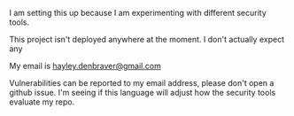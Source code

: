 I am setting this up because I am experimenting with different security tools. 

This project isn't deployed anywhere at the moment. I don't actually expect any 

My email is hayley.denbraver@gmail.com


Vulnerabilities can be reported to my email address, please don't open a github issue. I'm seeing if this language will adjust how the security tools evaluate my repo. 
